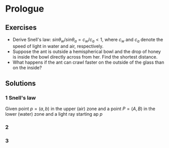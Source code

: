 # Prologue

## Exercises

 - Derive Snell's law: $sin \theta_{w} / sin \theta_{a} = c_{w}/c_{a} < 1$, where $c_{w}$ and $c_{a}$ denote the speed of light in water and air, respectively.
 - Suppose the ant is outside a hemispherical bowl and the drop of honey is inside the bowl directly across from her. Find the shortest distance.
 - What happens if the ant can crawl faster on the outside of the glass than on the inside? 

## Solutions

### 1 Snell's law
Given point $p=(a,b)$ in the upper (air) zone and a point $P=(A,B)$ in the lower (water) zone and a light ray starting ap $p$



### 2

### 3



<!--stackedit_data:
eyJoaXN0b3J5IjpbOTU1MzI2ODk4XX0=
-->